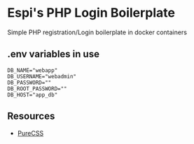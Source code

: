 # Espi's PHP Login Boilerplate
Simple PHP registration/Login boilerplate in docker containers
## .env variables in use
```
DB_NAME="webapp"
DB_USERNAME="webadmin"   
DB_PASSWORD=""
DB_ROOT_PASSWORD=""
DB_HOST="app_db"
```
## Resources
- [PureCSS](https://purecss.io/)